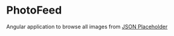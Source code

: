 # PhotoFeed

Angular application to browse all images from [JSON Placeholder](http://jsonplaceholder.typicode.com/)
